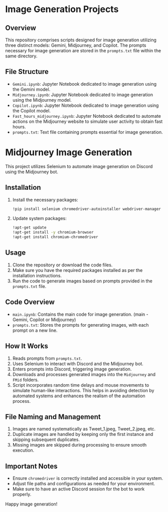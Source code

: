 
# Image Generation Projects

## Overview
This repository comprises scripts designed for image generation utilizing three distinct models: Gemini, Midjourney, and Copilot. The prompts necessary for image generation are stored in the `prompts.txt` file within the same directory.

## File Structure
- `Gemini.ipynb`: Jupyter Notebook dedicated to image generation using the Gemini model.
- `Midjourney.ipynb`: Jupyter Notebook dedicated to image generation using the Midjourney model.
- `Copilot.ipynb`: Jupyter Notebook dedicated to image generation using the Copilot model.
- `Fast_hours_midjourney.ipynb`: Jupyter Notebook dedicated to automate actions on the Midjourney website to simulate user activity to obtain fast hours.
- `prompts.txt`: Text file containing prompts essential for image generation.

# Midjourney Image Generation

This project utilizes Selenium to automate image generation on Discord using the Midjourney bot.

## Installation

1. Install the necessary packages:
   ```bash
   !pip install selenium chromedriver-autoinstaller webdriver-manager undetected-chromedriver scikit-image user_agent pyautogui
   ```

2. Update system packages:
   ```bash
   !apt-get update
   !apt-get install -y chromium-browser
   !apt-get install chromium-chromedriver
   ```

## Usage

1. Clone the repository or download the code files.
2. Make sure you have the required packages installed as per the installation instructions.
3. Run the code to generate images based on prompts provided in the `prompts.txt` file.

## Code Overview

- `main.ipynb`: Contains the main code for image generation. (main - Gemini, Copilot or Midjourney)
- `prompts.txt`: Stores the prompts for generating images, with each prompt on a new line.

## How It Works

1. Reads prompts from `prompts.txt`.
2. Uses Selenium to interact with Discord and the Midjourney bot.
3. Enters prompts into Discord, triggering image generation.
4. Downloads and processes generated images into the `Midjourney` and `FMid` folders.
5. Script incorporates random time delays and mouse movements to simulate human-like interactions. This helps in avoiding detection by automated systems and enhances the realism of the automation process.

## File Naming and Management

1. Images are named systematically as Tweet_1.jpeg, Tweet_2.jpeg, etc.
2. Duplicate images are handled by keeping only the first instance and skipping subsequent duplicates.
3. Missing images are skipped during processing to ensure smooth execution.

## Important Notes

- Ensure `chromedriver` is correctly installed and accessible in your system.
- Adjust file paths and configurations as needed for your environment.
- Make sure to have an active Discord session for the bot to work properly.



Happy image generation!
